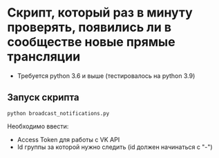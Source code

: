 # Скрипт, который  раз в минуту проверять, появились ли в сообществе новые прямые трансляции

- Требуется python 3.6 и выше (тестировалось на python 3.9)

## Запуск скрипта
```
python broadcast_notifications.py
```

Необходимо ввести:
- Access Token для работы с VK API
- Id группы за которой нужно следить (id должен начинаться с "-")